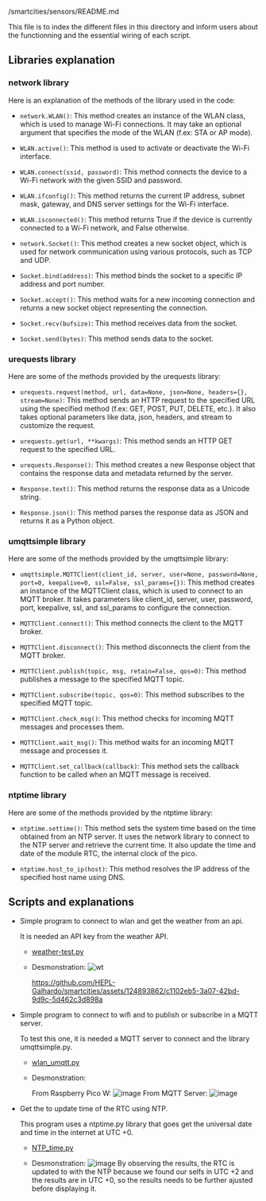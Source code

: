 /smartcities/sensors/README.md

This file is to index the different files in this directory and inform users about the functionning and the essential wiring of each script. 

## Libraries explanation
### network library
  
  Here is an explanation of the methods of the library used in the code:

  - `network.WLAN()`: This method creates an instance of the WLAN class, which is used to manage Wi-Fi connections. It may take an optional argument that specifies the mode of the WLAN (f.ex: STA or AP mode).

  - `WLAN.active()`: This method is used to activate or deactivate the Wi-Fi interface.

  - `WLAN.connect(ssid, password)`: This method connects the device to a Wi-Fi network with the given SSID and password.

  - `WLAN.ifconfig()`: This method returns the current IP address, subnet mask, gateway, and DNS server settings for the Wi-Fi interface.

  - `WLAN.isconnected()`: This method returns True if the device is currently connected to a Wi-Fi network, and False otherwise.

  - `network.Socket()`: This method creates a new socket object, which is used for network communication using various protocols, such as TCP and UDP.

  - `Socket.bind(address)`: This method binds the socket to a specific IP address and port number.

  - `Socket.accept()`: This method waits for a new incoming connection and returns a new socket object representing the connection.

  - `Socket.recv(bufsize)`: This method receives data from the socket.

  - `Socket.send(bytes)`: This method sends data to the socket.
### urequests library
  Here are some of the methods provided by the urequests library:

  - `urequests.request(method, url, data=None, json=None, headers={}, stream=None)`: This method sends an HTTP request to the specified URL using the specified method (f.ex: GET, POST, PUT, DELETE, etc.). It also takes optional parameters like data, json, headers, and stream to customize the request.

  - `urequests.get(url, **kwargs)`: This method sends an HTTP GET request to the specified URL.

  - `urequests.Response()`: This method creates a new Response object that contains the response data and metadata returned by the server.

  - `Response.text()`: This method returns the response data as a Unicode string.

  - `Response.json()`: This method parses the response data as JSON and returns it as a Python object.
### umqttsimple library
  Here are some of the methods provided by the umqttsimple library:

  - `umqttsimple.MQTTClient(client_id, server, user=None, password=None, port=0, keepalive=0, ssl=False, ssl_params={})`: This method creates an instance of the MQTTClient class, which is used to connect to an MQTT broker. It takes parameters like client_id, server, user, password, port, keepalive, ssl, and ssl_params to configure the connection.

  - `MQTTClient.connect()`: This method connects the client to the MQTT broker.

  - `MQTTClient.disconnect()`: This method disconnects the client from the MQTT broker.

  - `MQTTClient.publish(topic, msg, retain=False, qos=0)`: This method publishes a message to the specified MQTT topic.

  - `MQTTClient.subscribe(topic, qos=0)`: This method subscribes to the specified MQTT topic.

  - `MQTTClient.check_msg()`: This method checks for incoming MQTT messages and processes them.

  - `MQTTClient.wait_msg()`: This method waits for an incoming MQTT message and processes it.

  - `MQTTClient.set_callback(callback)`: This method sets the callback function to be called when an MQTT message is received.
  
### ntptime library
  Here are some of the methods provided by the ntptime library:

  - `ntptime.settime()`: This method sets the system time based on the time obtained from an NTP server. It uses the network library to connect to the NTP server and retrieve the current time. It also update the time and date of the module RTC, the internal clock of the pico.

  - `ntptime.host_to_ip(host)`: This method resolves the IP address of the specified host name using DNS.
  
## Scripts and explanations

* Simple program to connect to wlan and get the weather from an api.

  It is needed an API key from the weather API.
  - [weather-test.py](https://github.com/HEPL-Galhardo/smartcities/blob/main/network/weather-test.py)
  
  - Desmonstration:
    ![wt](https://github.com/HEPL-Galhardo/smartcities/assets/124893862/f5bef73e-0cbe-4cfb-98a1-efb7289ed2eb)
  
    https://github.com/HEPL-Galhardo/smartcities/assets/124893862/c1102eb5-3a07-42bd-9d9c-5d462c3d898a
  
* Simple program to connect to wifi and to publish or subscribe in a MQTT server. 
  
  To test this one, it is needed a MQTT server to connect and the library umqttsimple.py.
  - [wlan_umqtt.py](https://github.com/HEPL-Galhardo/smartcities/blob/main/network/wlan_umqtt.py)
  
  - Desmonstration:
  
    From Raspberry Pico W:
    ![image](https://github.com/HEPL-Galhardo/smartcities/assets/124893862/074f369a-b924-4bab-9b6b-d4c5b4975aa7)
    From MQTT Server:
    ![image](https://github.com/HEPL-Galhardo/smartcities/assets/124893862/f4b1077d-8c2c-4912-bf8d-35fe861303f3)

* Get the to update time of the RTC using NTP.

    This program uses a ntptime.py library that goes get the universal date and time in the internet at UTC +0.
  - [NTP_time.py](https://github.com/HEPL-Galhardo/smartcities/blob/main/network/NTP_time.py)
  
  - Desmonstration:
    ![image](https://github.com/HEPL-Galhardo/smartcities/assets/124893862/fdb82ca0-3335-459f-88f1-88f5fd7cb82b)
    By observing the results, the RTC is updated to with the NTP because we found our selfs in UTC +2 and the results are in UTC +0, so the results needs to be further ajusted before displaying it.


